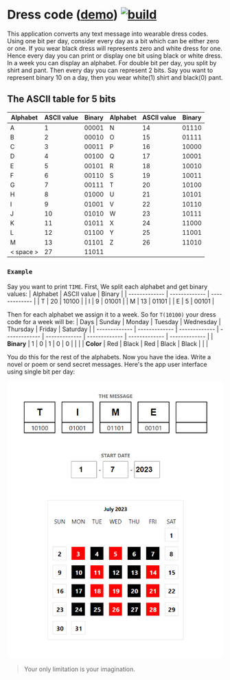 # Dress code ([demo](https://tito433.github.io/dress-code/)) [![build](https://github.com/tito433/dress-code/actions/workflows/pages/pages-build-deployment/badge.svg)](https://github.com/tito433/dress-code/actions/workflows/pages/pages-build-deployment)

This application converts any text message into wearable dress codes. Using one bit per day, consider every day as a bit which can be either zero or one. If you wear black dress will represents zero and white dress for one. Hence every day you can print or display one bit using black or white dress. In a week you can display an alphabet. For double bit per day, you split by shirt and pant. Then every day you can represent 2 bits. Say you want to represent binary 10 on a day, then you wear white(1) shirt and black(0) pant.

## The ASCII table for 5 bits

| Alphabet  | ASCII value | Binary | Alphabet  | ASCII value | Binary |
| ------------- | ------------- | ------------- |------------- | ------------- | ------------- |
| A  | 1  | 00001 | N  | 14  | 01110 |
| B  | 2  | 00010 | O  | 15  | 01111 |
| C  | 3  | 00011 | P  | 16  | 10000 |
| D  | 4  | 00100 | Q  | 17  | 10001 |
| E  | 5  | 00101 | R  | 18  | 10010 |
| F  | 6  | 00110 | S  | 19  | 10011 |
| G  | 7  | 00111 | T  | 20  | 10100 |
| H  | 8  | 01000 | U  | 21  | 10101 |
| I  | 9  | 01001 | V  | 22  | 10110 |
| J  | 10  | 01010 | W  | 23  | 10111 |
| K  | 11  | 01011 | X  | 24  | 11000 |
| L  | 12  | 01100 | Y  | 25  | 11001 |
| M  | 13  | 01101 | Z  | 26  | 11010 |
|< space >| 27 |11011||||


### `Example`

Say you want to print `TIME`. First, We split each alphabet and get binary values:
| Alphabet  | ASCII value | Binary |
| ------------- | ------------- | ------------- |
| T  | 20  | 10100 |
| I  | 9  | 01001 |
| M  | 13  | 01101 |
| E  | 5  | 00101 |

Then for each alphabet we assign it to a week. So for `T(10100)` your dress code for a week will be:
| Days | Sunday  | Monday | Tuesday | Wednesday | Thursday  | Friday | Saturday |
| ------------- | -------------  | ------------- | ------------- | ------------- | -------------  | ------------- | ------------- |
| <b>Binary</b> | 1  | 0 | 1 | 0 | 0  |  |  |
| <b>Color</b>  | Red  | Black | Red | Black | Black  |  |  |

You do this for the rest of the alphabets. 
Now you have the idea. Write a novel or poem or send secret messages. Here's the app user interface using single bit per day:

![Demo](public/demo.png)

>Your only limitation is your imagination.